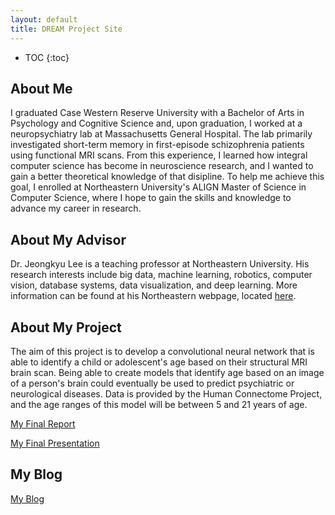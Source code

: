 ```yaml
---
layout: default
title: DREAM Project Site
---
```


* TOC
{:toc}

## About Me

I graduated Case Western Reserve University with a Bachelor of Arts in Psychology 
and Cognitive Science and, upon graduation, I worked at a neuropsychiatry lab at Massachusetts General Hospital. 
The lab primarily investigated short-term memory in first-episode schizophrenia patients using functional MRI scans.
From this experience, I learned how integral computer science has become in neuroscience research, 
and I wanted to gain a better theoretical knowledge of that disipline. To help me achieve this goal, 
I enrolled at Northeastern University's ALIGN Master of Science in Computer Science, where I hope to 
gain the skills and knowledge to advance my career in research.

## About My Advisor
 
Dr. Jeongkyu Lee is a teaching professor at Northeastern University. His research interests include big data, machine learning, robotics, computer vision, database systems, data visualization, and deep learning. More information can be found at his Northeastern webpage, located [here](https://www.khoury.northeastern.edu/people/jeongkyu-lee/).

## About My Project

The aim of this project is to develop a convolutional neural network that is able to identify a child or adolescent's 
                        age based on their structural MRI brain scan. Being able to create models that identify age based on an image of a person's brain 
                        could eventually be used to predict psychiatric or neurological diseases. Data is provided by the Human Connectome Project, and the age ranges of this
                        model will be between 5 and 21 years of age.

[My Final Report](files/finalreport.pdf)

[My Final Presentation](files/finalpresentation.pdf)

## My Blog

[My Blog](blog.html)
